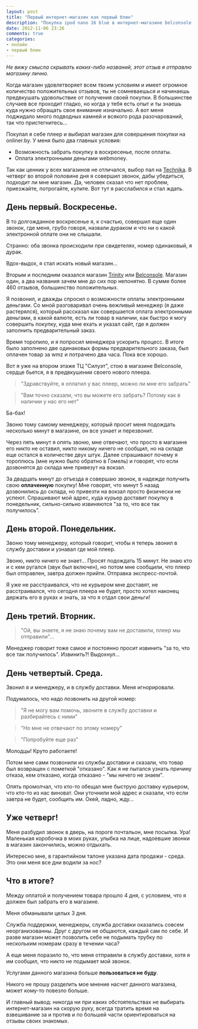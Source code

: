 ```yaml
---
layout: post
title: "Первый интернет-магазин как первый блин"
description: "Покупка ipod nano 16 blue в интернет-магазине belconsole.by или почему я больше никогда не буду здесь покупать"
date: 2012-11-06 23:26
comments: true
categories:
- онлайн
- первый блин
---
```


_Не вижу смысла скрывать каких-либо названий, этот отзыв я отправлю магазину лично._

Когда магазин удовлетворяет всем твоим условиям и имеет огромное количество положительных отзывов, ты не сомневаешься и начинаешь предвкушать удовольствие от получения своей покупки. В большинстве случаев все проходит гладко, но когда у тебя есть опыт и ты знаешь куда нужно обращать свое внимание изначально. А вот меня поджидало много подводных камней и всякого рода разочарований, так что пристегнитесь...

<!-- more -->

Покупал я себе плеер и выбирал магазин для совершения покупки на onliner.by. У меня было два главных условия:

- Возможность забрать покупку в воскресенье, после оплаты.
- Оплата электронными деньгами webmoney.

Так как ценник у всех магазинов не отличался, выбор пал на [Technika](http://technika.shop.by). В четверг во второй половине дня я совершил звонок, дабы убедиться, подходит ли мне магазин. Да, человек сказал что нет проблем, приезжайте, потрогайте, купите. Вот тут я расслабился и стал ждать.

## День первый. Воскресенье.

В то долгожданное воскресенье я, к счастью, совершил еще один звонок, где меня, грубо говоря, назвали дураком и что ни о какой электронной оплате они не слышали.

Странно: оба звонка происходили при свидетелях, номер одинаковый, я дурак.

Вдох-выдох, я стал искать новый магазин...

Вторым и последним оказался магазин [Trinity](http://www.trinity.by/) или [Belconsole](http://www.belconsole.by/). Магазин один, а два названия зачем мне до сих пор непонятно. В сумме более 460 отзывов, большинство положительных.

Я позвонил, и дважды спросил о возможности оплаты электронными деньгами. Со мной разговаривал очень вежливый менеджер (я даже растерялся), который рассказал как совершается оплата электронными деньгами, в какой валюте, есть ли товар в наличии, как быстро я могу совершить покупку, куда мне ехать и указал сайт, где я должен заполнить предварительный заказ.

Время торопило, и я попросил менеджера ускорить процесс. В итоге было заполнено две одинаковых формы предварительного заказа, был оплачен товар за wmz и потрачено два часа. Пока все хорошо.

Вот я уже на втором этаже ТЦ "Силуэт", стою в магазине Belconsole, сердце бьется, я в предвкушении своего нового плеера.

> "Здравствуйте, я оплатил у вас плеер, можно ли мне его забрать"

> "Вам точно сказали, что вы можете его забрать? Потому как в наличии у нас его нет"

Ба-бах!

Звоню тому самому менеджеру, который просит меня подождать несколько минут в магазине, он все узнает и перезвонит.

Через пять минут я опять звоню, мне отвечают, что просто в магазине его никто не оставил, никто никому ничего не сообщил, но на складе еще остался в количестве двух штук. Далее спрашивают почему я тороплюсь (мне нужно было обратно в Гомель) и говорят, что если дозвонятся до склада мне привезут на вокзал.

За двадцать минут до отъезда я совершаю звонок, в надежде получить свою __оплаченную__ покупку! Мне говорят, что минут 5 назад дозвонились до склада, но привезти на вокзал просто физически не успеют. Спрашивают мой адрес, куда курьер доставит покупку в понедельник, сильно-сильно извиняются "за то, что все так получилось".

## День второй. Понедельник.

Звоню тому менеджеру, который говорит, чтобы я теперь звонил в службу доставки и узнавал где мой плеер.

Звоню, никто ничего не знает... Просят подождать 15 минут. Не знаю кто и с кем ругался (звук был включен), но потом мне сообщили, что плеер был отправлен, завтра должен прийти. Отправка экспресс-почтой.

Я уже не расстраивался, что не курьером мне доставят, не расстраивался, что сегодня плеера не будет, просто хотел наконец держать его в руках и знать, за что я отдал свои деньги!

## День третий. Вторник.

> "Ой, вы знаете, я не знаю почему вам не доставили, плеер мы отправили"...

Менеджер говорит тоже самое и постоянно просит извинить "за то, что все так получилось". Извинить?! Выдохнул...

## День четвертый. Среда.

Звонил я и менеджеру, и в службу доставки. Меня игнорировали.

Подумалось, что надо позвонить на другой номер:

>"Я не могу вам помочь, звоните в службу доставки и разбирайтесь с ними"

>"Но мне не отвечают по этому номеру"

>"Попробуйте еще раз"

Молодцы! Круто работаете!

Потом мне сами позвонили из службы доставки и сказали, что товар был возвращен с пометкой "отказано". Как я не пытался узнать причину отказа, кем отказано, когда отказано - "мы ничего не знаем".

Опять промолчал, что кто-то обещал мне быструю доставку курьером, что кто-то из нас виноват. Они уточнили мой адрес и сказали, что если завтра не будет, сообщить им. Окей, ладно, жду...

## Уже четверг!

Меня разбудил звонок в дверь, на пороге почтальон, мне посылка. Ура! Маленькая коробочка в моих руках, улыбка на лице, надоевшие звонки в магазин закончились, можно отдыхать.

Интересно мне, в гарантийном талоне указана дата продажи - среда. Это они меня все дни водили за нос?

## Что в итоге?

Между оплатой и получением товара прошло 4 дня, с условием, что я должен был забрать его в магазине.

Меня обманывали целых 3 дня.

Служба поддержки, менеджеры, служба доставки оказались совсем неорганизованны. Друг с другом не общаются, каждый сам по себе. И разве магазин может позволить себе не подымать трубку по нескольким номерам сразу в течении часа?

А еще меня поразило то, что меня отправили в службу доставки, хотя я им сообщил, что никто не подымает мой звонок.

Услугами данного магазина больше __пользоваться не буду__.

Никого не прошу разделить мое мнение насчет данного магазина, может кому-то повезло больше.

И главный вывод: никогда ни при каких обстоятельствах не выбирать интернет-магазин на скорую руку, всегда тратить время на взвешивание за и против и по большей части ориентироваться на отзывы своих знакомых.

